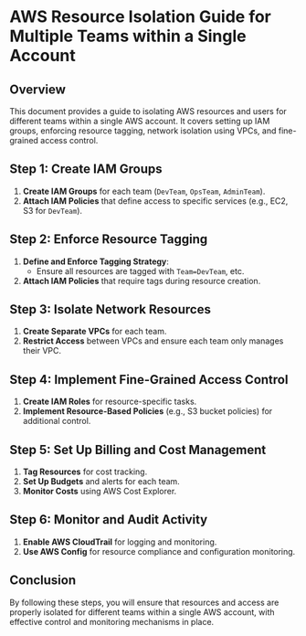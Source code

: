 # AWS Resource Isolation Guide for Multiple Teams within a Single Account

## Overview
This document provides a guide to isolating AWS resources and users for different teams within a single AWS account. It covers setting up IAM groups, enforcing resource tagging, network isolation using VPCs, and fine-grained access control.

## Step 1: Create IAM Groups

1. **Create IAM Groups** for each team (`DevTeam`, `OpsTeam`, `AdminTeam`).
2. **Attach IAM Policies** that define access to specific services (e.g., EC2, S3 for `DevTeam`).

## Step 2: Enforce Resource Tagging

1. **Define and Enforce Tagging Strategy**:
   - Ensure all resources are tagged with `Team=DevTeam`, etc.
2. **Attach IAM Policies** that require tags during resource creation.

## Step 3: Isolate Network Resources

1. **Create Separate VPCs** for each team.
2. **Restrict Access** between VPCs and ensure each team only manages their VPC.

## Step 4: Implement Fine-Grained Access Control

1. **Create IAM Roles** for resource-specific tasks.
2. **Implement Resource-Based Policies** (e.g., S3 bucket policies) for additional control.

## Step 5: Set Up Billing and Cost Management

1. **Tag Resources** for cost tracking.
2. **Set Up Budgets** and alerts for each team.
3. **Monitor Costs** using AWS Cost Explorer.

## Step 6: Monitor and Audit Activity

1. **Enable AWS CloudTrail** for logging and monitoring.
2. **Use AWS Config** for resource compliance and configuration monitoring.

## Conclusion
By following these steps, you will ensure that resources and access are properly isolated for different teams within a single AWS account, with effective control and monitoring mechanisms in place.

